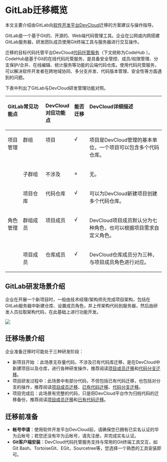 # **GitLab迁移概览**<a name="devcloud_migration_0001"></a>

本文主要介绍由GitLab向[软件开发平台DevCloud](https://www.huaweicloud.com/devcloud/)迁移的方案建议与操作指导。

GitLab是一个基于Git的、开源的、Web端代码管理工具。企业在公网或内网搭建GitLab服务器，研发团队成员使用Git终端工具与服务器进行交互操作。

迁移的目标代码托管平台DevCloud[代码托管服务](https://www.huaweicloud.com/product/codehub.html)（下文统称为CodeHub ）。CodeHub是基于Git的在线代码托管服务，是具备安全管控、成员/权限管理、分支保护/合并、在线编辑、统计服务等功能的云端代码仓库。使用代码托管服务，可以解决软件开发者在跨地域协同、多分支并发、代码版本管理、安全性等方面遇到的问题。

下表中列出了GitLab与DevCloud研发管理功能对照。

<a name="table98331417452"></a>
<table><thead align="left"><tr id="row3842143454"><th class="cellrowborder" colspan="2" valign="top" id="mcps1.1.6.1.1"><p id="p178416146455"><a name="p178416146455"></a><a name="p178416146455"></a><strong id="b1429702318345"><a name="b1429702318345"></a><a name="b1429702318345"></a>GitLab常见功能点</strong></p>
</th>
<th class="cellrowborder" valign="top" id="mcps1.1.6.1.2"><p id="p18843144453"><a name="p18843144453"></a><a name="p18843144453"></a><strong id="b3313182312340"><a name="b3313182312340"></a><a name="b3313182312340"></a>DevCloud对应功能点</strong></p>
</th>
<th class="cellrowborder" valign="top" id="mcps1.1.6.1.3"><p id="p38461494511"><a name="p38461494511"></a><a name="p38461494511"></a><strong id="b163341223183416"><a name="b163341223183416"></a><a name="b163341223183416"></a>能否迁移</strong></p>
</th>
<th class="cellrowborder" valign="top" id="mcps1.1.6.1.4"><p id="p28417144451"><a name="p28417144451"></a><a name="p28417144451"></a><strong id="b6335102313341"><a name="b6335102313341"></a><a name="b6335102313341"></a>DevCloud详细描述</strong></p>
</th>
</tr>
</thead>
<tbody><tr id="row208415146451"><td class="cellrowborder" rowspan="3" valign="top" width="10%" headers="mcps1.1.6.1.1 "><p id="p13840142457"><a name="p13840142457"></a><a name="p13840142457"></a>项目管理</p>
</td>
<td class="cellrowborder" valign="top" width="15%" headers="mcps1.1.6.1.1 "><p id="p9859144944617"><a name="p9859144944617"></a><a name="p9859144944617"></a>群组</p>
</td>
<td class="cellrowborder" valign="top" width="15%" headers="mcps1.1.6.1.2 "><p id="p38441424513"><a name="p38441424513"></a><a name="p38441424513"></a>项目</p>
</td>
<td class="cellrowborder" valign="top" width="10%" headers="mcps1.1.6.1.3 "><p id="p7841214114518"><a name="p7841214114518"></a><a name="p7841214114518"></a>√</p>
</td>
<td class="cellrowborder" valign="top" width="50%" headers="mcps1.1.6.1.4 "><p id="p18841714204514"><a name="p18841714204514"></a><a name="p18841714204514"></a>项目是DevCloud管理的基本单位，一个项目可以包含多个代码仓库。</p>
</td>
</tr>
<tr id="row1784161410451"><td class="cellrowborder" valign="top" headers="mcps1.1.6.1.1 "><p id="p14859174914460"><a name="p14859174914460"></a><a name="p14859174914460"></a>子群组</p>
</td>
<td class="cellrowborder" valign="top" headers="mcps1.1.6.1.1 "><p id="p88421474520"><a name="p88421474520"></a><a name="p88421474520"></a>不涉及</p>
</td>
<td class="cellrowborder" valign="top" headers="mcps1.1.6.1.2 "><p id="p188491418458"><a name="p188491418458"></a><a name="p188491418458"></a>×</p>
</td>
<td class="cellrowborder" valign="top" headers="mcps1.1.6.1.3 "><p id="p108481454513"><a name="p108481454513"></a><a name="p108481454513"></a>无。</p>
</td>
</tr>
<tr id="row1184111416456"><td class="cellrowborder" valign="top" headers="mcps1.1.6.1.1 "><p id="p685916495469"><a name="p685916495469"></a><a name="p685916495469"></a>项目仓库</p>
</td>
<td class="cellrowborder" valign="top" headers="mcps1.1.6.1.1 "><p id="p11845146457"><a name="p11845146457"></a><a name="p11845146457"></a>代码仓库</p>
</td>
<td class="cellrowborder" valign="top" headers="mcps1.1.6.1.2 "><p id="p108418142459"><a name="p108418142459"></a><a name="p108418142459"></a>√</p>
</td>
<td class="cellrowborder" valign="top" headers="mcps1.1.6.1.3 "><p id="p9841814114516"><a name="p9841814114516"></a><a name="p9841814114516"></a>可以为DevCloud新建项目创建多个代码仓库。</p>
</td>
</tr>
<tr id="row148471454512"><td class="cellrowborder" rowspan="2" valign="top" width="10%" headers="mcps1.1.6.1.1 "><p id="p98421484511"><a name="p98421484511"></a><a name="p98421484511"></a>角色管理</p>
</td>
<td class="cellrowborder" valign="top" width="15%" headers="mcps1.1.6.1.1 "><p id="p1859164914463"><a name="p1859164914463"></a><a name="p1859164914463"></a>群组成员</p>
</td>
<td class="cellrowborder" valign="top" width="15%" headers="mcps1.1.6.1.2 "><p id="p4841714124512"><a name="p4841714124512"></a><a name="p4841714124512"></a>项目成员</p>
</td>
<td class="cellrowborder" valign="top" width="10%" headers="mcps1.1.6.1.3 "><p id="p1984101413450"><a name="p1984101413450"></a><a name="p1984101413450"></a>√</p>
</td>
<td class="cellrowborder" valign="top" width="50%" headers="mcps1.1.6.1.4 "><p id="p573919455445"><a name="p573919455445"></a><a name="p573919455445"></a>DevCloud项目成员默认分为七种角色，也可以根据项目需求自定义角色。</p>
</td>
</tr>
<tr id="row178414147456"><td class="cellrowborder" valign="top" headers="mcps1.1.6.1.1 "><p id="p1986010496461"><a name="p1986010496461"></a><a name="p1986010496461"></a>项目成员</p>
</td>
<td class="cellrowborder" valign="top" headers="mcps1.1.6.1.1 "><p id="p168431464517"><a name="p168431464517"></a><a name="p168431464517"></a>仓库成员</p>
</td>
<td class="cellrowborder" valign="top" headers="mcps1.1.6.1.2 "><p id="p1784114124519"><a name="p1784114124519"></a><a name="p1784114124519"></a>√</p>
</td>
<td class="cellrowborder" valign="top" headers="mcps1.1.6.1.3 "><p id="p11841614194513"><a name="p11841614194513"></a><a name="p11841614194513"></a>DevCloud仓库成员分为三种，与项目成员角色进行对应。</p>
</td>
</tr>
</tbody>
</table>

## **GitLab研发场景介绍**<a name="section744493042910"></a>

企业在开展一个新项目时，一般由技术经理/架构师先完成项目架构，包括在GitLab服务器中新建仓库、设置成员角色，并上传架构代码到服务器，然后由研发人员拉取架构代码，在此基础上进行功能开发。

![](figures/GitLabRepoMigration_001_Workflow.png)

## **迁移场景介绍**<a name="section10358125816543"></a>

企业准备迁移时可能处于三种研发阶段：

-   新项目开始 ：此场景无存量代码，不涉及已有代码库迁移，是在DevCloud中新建项目以及仓库，进行各种研发操作，推荐阅读[项目成员迁移](GitLab迁移-项目成员迁移.md)和[代码分支迁移](代码分支迁移.md)。
-   项目研发过程中：此场景中有部分代码，不但包括已有代码迁移，也包括对分支的操作，推荐阅读[项目成员迁移](GitLab迁移-项目成员迁移.md)、[已有代码迁移](GitLab迁移-已有代码迁移.md)、[代码分支迁移](代码分支迁移.md)。
-   项目完成后：此场景有完整的代码，只是将DevCloud平台作为归档代码的迁移备份，推荐阅读[项目成员迁移](GitLab迁移-项目成员迁移.md)和[已有代码迁移](GitLab迁移-已有代码迁移.md)。

## **迁移前准备**<a name="section1558104283716"></a>

-   **帐号申请**：使用软件开发平台DevCloud前，请确保您已拥有已实名认证的华为云帐号；若您还没有华为云帐号，请先注册，并完成实名认证。
-   **Git客户端安装**：DevCloud代码托管服务支持与常用的Git终端工具交互，如Git Bash、TortoiseGit、EGit，Sourcetree等，您选择一个熟悉的工具安装即可。

